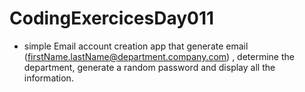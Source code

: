 # CodingExercicesDay011
- simple Email account creation app that generate email (firstName.lastName@department.company.com) , determine the department, 
generate a random password and display all the information.
